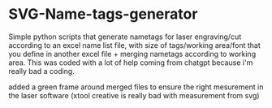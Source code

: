 # SVG-Name-tags-generator
Simple python scripts that generate nametags for laser engraving/cut according to an excel name list file, with size of tags/working area/font that you define in another excel file + merging nametags according to working area. This was coded with a lot of help coming from chatgpt because i'm really bad a coding.

added a green frame around merged files to ensure the right mesurement in the laser software (xtool creative is really bad with measurement from svg) 
